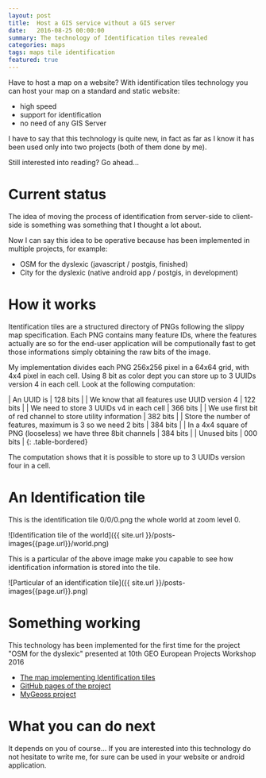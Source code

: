 ```yaml
---
layout: post
title:  Host a GIS service without a GIS server
date:   2016-08-25 00:00:00
summary: The technology of Identification tiles revealed
categories: maps
tags: maps tile identification
featured: true
---
```


Have to host a map on a website? With identification tiles technology you can host your map
on a standard and static website:

 * high speed
 * support for identification
 * no need of any GIS Server

I have to say that this technology is quite new, in fact as far as I know it has been used only into two projects (both of them done by me).

Still interested into reading? Go ahead...

# Current status

The idea of moving the process of identification from server-side to client-side is something was something that I thought a lot about.

Now I can say this idea to be operative because has been implemented in multiple projects, for example:

 * OSM for the dyslexic (javascript / postgis, finished)
 * City for the dyslexic (native android app / postgis, in development)

# How it works

Itentification tiles are a structured directory of PNGs following the slippy map specification. Each PNG contains many feature IDs, where the features actually are so for the end-user application will be
computionally fast to get those informations simply obtaining the raw bits of the image.

My implementation divides each PNG 256x256 pixel in a 64x64 grid, with 4x4 pixel in each cell.
Using 8 bit as color dept you can store up to 3 UUIDs version 4 in each cell. Look at the following computation:

| An UUID is                                                     |  128 bits |
| We know that all features use UUID version 4                   |  122 bits |
| We need to store 3 UUIDs v4 in each cell                       |  366 bits |
| We use first bit of red channel to store utility information   |  382 bits |
| Store the number of features, maximum is 3 so we need 2 bits   |  384 bits |
| In a 4x4 square of PNG (looseless) we have three 8bit channels |  384 bits |
| Unused bits                                                    |  000 bits |
{: .table-bordered}

The computation shows that it is possible to store up to 3 UUIDs version four in a cell.

# An Identification tile

This is the identification tile 0/0/0.png the whole world at zoom level 0.

![Identification tile of the world]({{ site.url }}/posts-images{{page.url}}/world.png)

This is a particular of the above image make you capable to see how identification information is stored into the tile.

![Particular of an identification tile]({{ site.url }}/posts-images{{page.url}}.png)

# Something working

This technology has been implemented for the first time for the project "OSM for the dyslexic"
presented at 10th GEO European Projects Workshop 2016

 * [The map implementing Identification tiles](http://www.osm4dys.org/viewer/)
 * [GitHub pages of the project](https://github.com/osm-for-the-dyslexic)
 * [MyGeoss project](http://digitalearthlab.jrc.ec.europa.eu/mygeoss/results2.cfm)

# What you can do next

It depends on you of course... If you are interested into this technology do not hesitate to write me, for sure can be used in your website or android application.
